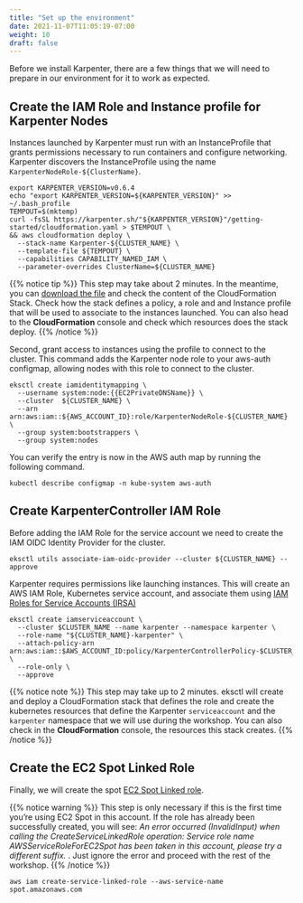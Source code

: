 ```yaml
---
title: "Set up the environment"
date: 2021-11-07T11:05:19-07:00
weight: 10
draft: false
---
```


Before we install Karpenter, there are a few things that we will need to prepare in our environment for it to work as expected.

## Create the IAM Role and Instance profile for Karpenter Nodes 

Instances launched by Karpenter must run with an InstanceProfile that grants permissions necessary to run containers and configure networking. Karpenter discovers the InstanceProfile using the name `KarpenterNodeRole-${ClusterName}`.

```
export KARPENTER_VERSION=v0.6.4
echo "export KARPENTER_VERSION=${KARPENTER_VERSION}" >> ~/.bash_profile
TEMPOUT=$(mktemp)
curl -fsSL https://karpenter.sh/"${KARPENTER_VERSION}"/getting-started/cloudformation.yaml > $TEMPOUT \
&& aws cloudformation deploy \
  --stack-name Karpenter-${CLUSTER_NAME} \
  --template-file ${TEMPOUT} \
  --capabilities CAPABILITY_NAMED_IAM \
  --parameter-overrides ClusterName=${CLUSTER_NAME}
```

{{% notice tip %}}
This step may take about 2 minutes. In the meantime, you can [download the file](https://karpenter.sh/v0.6.4/getting-started/cloudformation.yaml) and check the content of the CloudFormation Stack. Check how the stack defines a policy, a role and and Instance profile that will be used to associate to the instances launched. You can also head to the **CloudFormation** console and check which resources does the stack deploy.
{{% /notice %}}

Second, grant access to instances using the profile to connect to the cluster. This command adds the Karpenter node role to your aws-auth configmap, allowing nodes with this role to connect to the cluster.

```
eksctl create iamidentitymapping \
  --username system:node:{{EC2PrivateDNSName}} \
  --cluster  ${CLUSTER_NAME} \
  --arn arn:aws:iam::${AWS_ACCOUNT_ID}:role/KarpenterNodeRole-${CLUSTER_NAME} \
  --group system:bootstrappers \
  --group system:nodes
```

You can verify the entry is now in the AWS auth map by running the following command. 

```
kubectl describe configmap -n kube-system aws-auth
```

## Create KarpenterController IAM Role

Before adding the IAM Role for the service account we need to create the IAM OIDC Identity Provider for the cluster. 

```
eksctl utils associate-iam-oidc-provider --cluster ${CLUSTER_NAME} --approve
```

Karpenter requires permissions like launching instances. This will create an AWS IAM Role, Kubernetes service account, and associate them using [IAM Roles for Service Accounts (IRSA)](https://docs.aws.amazon.com/emr/latest/EMR-on-EKS-DevelopmentGuide/setting-up-enable-IAM.html)

```
eksctl create iamserviceaccount \
  --cluster $CLUSTER_NAME --name karpenter --namespace karpenter \
  --role-name "${CLUSTER_NAME}-karpenter" \
  --attach-policy-arn arn:aws:iam::$AWS_ACCOUNT_ID:policy/KarpenterControllerPolicy-$CLUSTER_NAME \
  --role-only \
  --approve
```

{{% notice note %}}
This step may take up to 2 minutes. eksctl will create and deploy a CloudFormation stack that defines the role and create the kubernetes resources that define the Karpenter `serviceaccount` and the `karpenter` namespace that we will use during the workshop. You can also check in the **CloudFormation** console, the resources this stack creates.
{{% /notice %}}

## Create the EC2 Spot Linked Role

Finally, we will create the spot [EC2 Spot Linked role](https://docs.aws.amazon.com/AWSEC2/latest/UserGuide/spot-requests.html#service-linked-roles-spot-instance-requests).

{{% notice warning %}}
This step is only necessary if this is the first time you’re using EC2 Spot in this account. If the role has already been successfully created, you will see: *An error occurred (InvalidInput) when calling the CreateServiceLinkedRole operation: Service role name AWSServiceRoleForEC2Spot has been taken in this account, please try a different suffix.* . Just ignore the error and proceed with the rest of the workshop.
{{% /notice %}}

```
aws iam create-service-linked-role --aws-service-name spot.amazonaws.com
```



